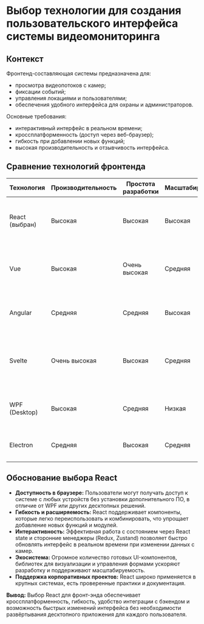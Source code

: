 # Выбор технологии для создания пользовательского интерфейса системы видеомониторинга

## Контекст

Фронтенд-составляющая системы предназначена для:

* просмотра видеопотоков с камер;
* фиксации событий;
* управления локациями и пользователями;
* обеспечения удобного интерфейса для охраны и администраторов.

Основные требования:

* интерактивный интерфейс в реальном времени;
* кроссплатформенность (доступ через веб-браузер);
* гибкость при добавлении новых функций;
* высокая производительность и отзывчивость интерфейса.

## Сравнение технологий фронтенда

| Технология     | Производительность | Простота разработки | Масштабируемость | Зрелость экосистемы | Примечания                                                                                               |
| -------------- | ------------------ | ------------------- | ---------------- | ------------------- | -------------------------------------------------------------------------------------------------------- |
| React (выбран) | Высокая            | Высокая             | Высокая          | Очень высокая       | Подходит для сложных интерфейсов, огромная экосистема компонентов, удобная работа с состоянием и данными |
| Vue            | Высокая            | Очень высокая       | Средняя          | Средняя             | Легко осваивается, подходит для небольших проектов, меньше корпоративных компонентов                     |
| Angular        | Средняя            | Средняя             | Высокая          | Высокая             | Полноценный фреймворк, сложнее изучение, больше архитектурных ограничений                                |
| Svelte         | Очень высокая      | Высокая             | Средняя          | Средняя             | Высокая производительность, компактный бандл, ограниченная поддержка корпоративных проектов              |
| WPF (Desktop)  | Высокая            | Средняя             | Низкая           | Высокая             | Приложение для Windows, ограничивает доступность в браузере и кроссплатформенность                       |
| Electron       | Средняя            | Высокая             | Средняя          | Средняя             | Обёртка для веб-технологий на десктопе, тяжелее, требует ресурсов ОС                                     |

## Обоснование выбора React

* **Доступность в браузере:** Пользователи могут получать доступ к системе с любых устройств без установки дополнительного ПО, в отличие от WPF или других десктопных решений.
* **Гибкость и расширяемость:** React поддерживает компоненты, которые легко переиспользовать и комбинировать, что упрощает добавление новых функций и модулей.
* **Интерактивность:** Эффективная работа с состоянием через React state и сторонние менеджеры (Redux, Zustand) позволяет быстро обновлять интерфейс в реальном времени при изменении данных с камер.
* **Экосистема:** Огромное количество готовых UI-компонентов, библиотек для визуализации и управления формами ускоряют разработку и поддерживают масштабируемость.
* **Поддержка корпоративных проектов:** React широко применяется в крупных системах, есть проверенные практики и документация.

**Вывод:** Выбор React для фронт-энда обеспечивает кроссплатформенность, гибкость, удобство интеграции с бэкендом и возможность быстрых изменений интерфейса без необходимости развёртывания десктопного приложения для каждого пользователя.
